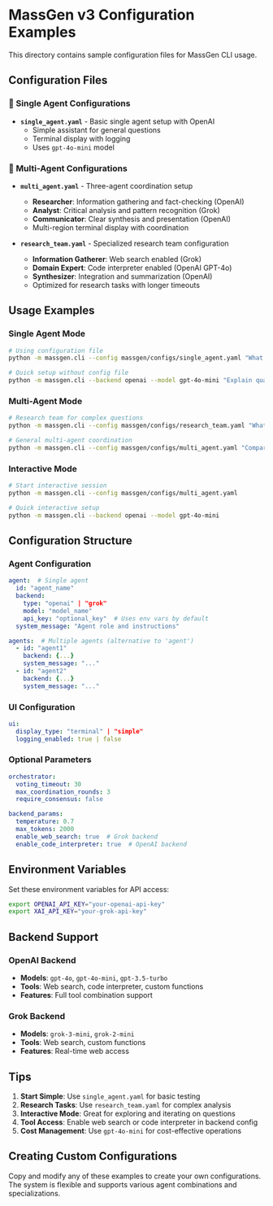 # MassGen v3 Configuration Examples

This directory contains sample configuration files for MassGen CLI usage.

## Configuration Files

### 🤖 Single Agent Configurations

- **`single_agent.yaml`** - Basic single agent setup with OpenAI
  - Simple assistant for general questions
  - Terminal display with logging
  - Uses `gpt-4o-mini` model

### 👥 Multi-Agent Configurations

- **`multi_agent.yaml`** - Three-agent coordination setup
  - **Researcher**: Information gathering and fact-checking (OpenAI)
  - **Analyst**: Critical analysis and pattern recognition (Grok)  
  - **Communicator**: Clear synthesis and presentation (OpenAI)
  - Multi-region terminal display with coordination

- **`research_team.yaml`** - Specialized research team configuration
  - **Information Gatherer**: Web search enabled (Grok)
  - **Domain Expert**: Code interpreter enabled (OpenAI GPT-4o)
  - **Synthesizer**: Integration and summarization (OpenAI)
  - Optimized for research tasks with longer timeouts

## Usage Examples

### Single Agent Mode
```bash
# Using configuration file
python -m massgen.cli --config massgen/configs/single_agent.yaml "What is machine learning?"

# Quick setup without config file
python -m massgen.cli --backend openai --model gpt-4o-mini "Explain quantum computing"
```

### Multi-Agent Mode
```bash
# Research team for complex questions
python -m massgen.cli --config massgen/configs/research_team.yaml "What are the latest developments in renewable energy technology?"

# General multi-agent coordination
python -m massgen.cli --config massgen/configs/multi_agent.yaml "Compare different programming languages for web development"
```

### Interactive Mode
```bash
# Start interactive session
python -m massgen.cli --config massgen/configs/multi_agent.yaml

# Quick interactive setup
python -m massgen.cli --backend openai --model gpt-4o-mini
```

## Configuration Structure

### Agent Configuration
```yaml
agent:  # Single agent
  id: "agent_name"
  backend:
    type: "openai" | "grok"
    model: "model_name"
    api_key: "optional_key"  # Uses env vars by default
  system_message: "Agent role and instructions"

agents:  # Multiple agents (alternative to 'agent')
  - id: "agent1"
    backend: {...}
    system_message: "..."
  - id: "agent2"
    backend: {...}
    system_message: "..."
```

### UI Configuration
```yaml
ui:
  display_type: "terminal" | "simple"
  logging_enabled: true | false
```

### Optional Parameters
```yaml
orchestrator:
  voting_timeout: 30
  max_coordination_rounds: 3
  require_consensus: false

backend_params:
  temperature: 0.7
  max_tokens: 2000
  enable_web_search: true  # Grok backend
  enable_code_interpreter: true  # OpenAI backend
```

## Environment Variables

Set these environment variables for API access:

```bash
export OPENAI_API_KEY="your-openai-api-key"
export XAI_API_KEY="your-grok-api-key"
```

## Backend Support

### OpenAI Backend
- **Models**: `gpt-4o`, `gpt-4o-mini`, `gpt-3.5-turbo`
- **Tools**: Web search, code interpreter, custom functions
- **Features**: Full tool combination support

### Grok Backend  
- **Models**: `grok-3-mini`, `grok-2-mini`
- **Tools**: Web search, custom functions
- **Features**: Real-time web access

## Tips

1. **Start Simple**: Use `single_agent.yaml` for basic testing
2. **Research Tasks**: Use `research_team.yaml` for complex analysis
3. **Interactive Mode**: Great for exploring and iterating on questions
4. **Tool Access**: Enable web search or code interpreter in backend config
5. **Cost Management**: Use `gpt-4o-mini` for cost-effective operations

## Creating Custom Configurations

Copy and modify any of these examples to create your own configurations. The system is flexible and supports various agent combinations and specializations.